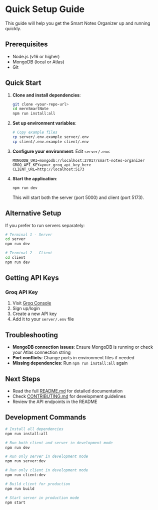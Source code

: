 # Quick Setup Guide

This guide will help you get the Smart Notes Organizer up and running quickly.

## Prerequisites

- Node.js (v16 or higher)
- MongoDB (local or Atlas)
- Git

## Quick Start

1. **Clone and install dependencies**:
   ```bash
   git clone <your-repo-url>
   cd mernSmartNote
   npm run install:all
   ```

2. **Set up environment variables**:
   ```bash
   # Copy example files
   cp server/.env.example server/.env
   cp client/.env.example client/.env
   ```

3. **Configure your environment**:
   Edit `server/.env`:
   ```env
   MONGODB_URI=mongodb://localhost:27017/smart-notes-organizer
   GROQ_API_KEY=your_groq_api_key_here
   CLIENT_URL=http://localhost:5173
   ```

4. **Start the application**:
   ```bash
   npm run dev
   ```

   This will start both the server (port 5000) and client (port 5173).

## Alternative Setup

If you prefer to run servers separately:

```bash
# Terminal 1 - Server
cd server
npm run dev

# Terminal 2 - Client  
cd client
npm run dev
```

## Getting API Keys

### Groq API Key
1. Visit [Groq Console](https://console.groq.com/)
2. Sign up/login
3. Create a new API key
4. Add it to your `server/.env` file

## Troubleshooting

- **MongoDB connection issues**: Ensure MongoDB is running or check your Atlas connection string
- **Port conflicts**: Change ports in environment files if needed
- **Missing dependencies**: Run `npm run install:all` again

## Next Steps

- Read the full [README.md](README.md) for detailed documentation
- Check [CONTRIBUTING.md](CONTRIBUTING.md) for development guidelines
- Review the API endpoints in the README

## Development Commands

```bash
# Install all dependencies
npm run install:all

# Run both client and server in development mode
npm run dev

# Run only server in development mode
npm run server:dev

# Run only client in development mode
npm run client:dev

# Build client for production
npm run build

# Start server in production mode
npm start
```